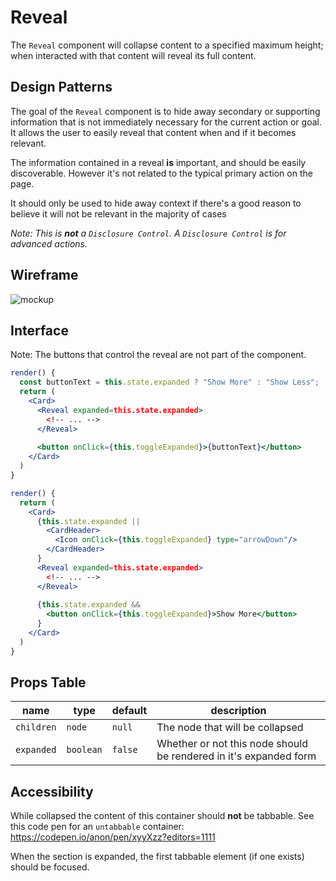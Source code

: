 # Reveal

The `Reveal` component will collapse content to a specified maximum height; when interacted with that content will reveal its full content.

## Design Patterns

The goal of the `Reveal` component is to hide away secondary or supporting information that is not immediately necessary for the current action or goal. It allows the user to easily reveal that content when and if it becomes relevant.

The information contained in a reveal **is** important, and should be easily discoverable. However it's not related to the typical primary action on the page.

It should only be used to hide away context if there's a good reason to believe it will not be relevant in the majority of cases

_Note: This is **not** a `Disclosure Control`. A `Disclosure Control` is for advanced actions._

## Wireframe
![mockup](https://user-images.githubusercontent.com/779421/47378214-b1c90a00-d6b4-11e8-8fff-7c42eed24184.png)

## Interface
Note: The buttons that control the reveal are not part of the component.
```jsx
render() {
  const buttonText = this.state.expanded ? "Show More" : "Show Less";
  return (
    <Card>
      <Reveal expanded=this.state.expanded>
        <!-- ... -->
      </Reveal>
      
      <button onClick={this.toggleExpanded}>{buttonText}</button>
    </Card>
  )
}
```

```jsx
render() {
  return (
    <Card>
      {this.state.expanded || 
        <CardHeader>
          <Icon onClick={this.toggleExpanded} type="arrowDown"/>
        </CardHeader>
      }
      <Reveal expanded=this.state.expanded>
        <!-- ... -->
      </Reveal>
      
      {this.state.expanded && 
        <button onClick={this.toggleExpanded}>Show More</button>
      }
    </Card>
  )
}
```

## Props Table
| name | type | default | description |
|---|---|---|---|
| `children` | `node` | `null` | The node that will be collapsed |
| `expanded` | `boolean` | `false` | Whether or not this node should be rendered in it's expanded form |

## Accessibility
While collapsed the content of this container should **not** be tabbable. 
See this code pen for an `untabbable` container: https://codepen.io/anon/pen/xyyXzz?editors=1111

When the section is expanded, the first tabbable element (if one exists) should be focused.
